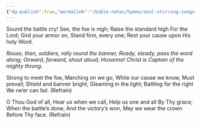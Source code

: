 ```yaml
---
{"dg-publish":true,"permalink":"/bible-notes/hymns/soul-stirring-songs-and-hymns/sound-the-battle-cry/","title":"Sound the Battle Cry","created":"","updated":""}
---
```



Sound the battle cry!
See, the foe is nigh;
Raise the standard high
For the Lord;
Gird your armor on,
Stand firm, every one;
Rest your cause upon
His holy Word.

*Rouse, then, soldiers, rally round the banner,
Ready, steady, pass the word along;
Onward, forward, shout aloud, Hosanna!
Christ is Captain of the mighty throng.*

Strong to meet the foe,
Marching on we go,
While our cause we know,
Must prevail;
Shield and banner bright,
Gleaming in the light;
Battling for the right
We ne’er can fail. (Refrain)

O Thou God of all,
Hear us when we call,
Help us one and all
By Thy grace;
When the battle’s done,
And the victory’s won,
May we wear the crown
Before Thy face. (Refrain)